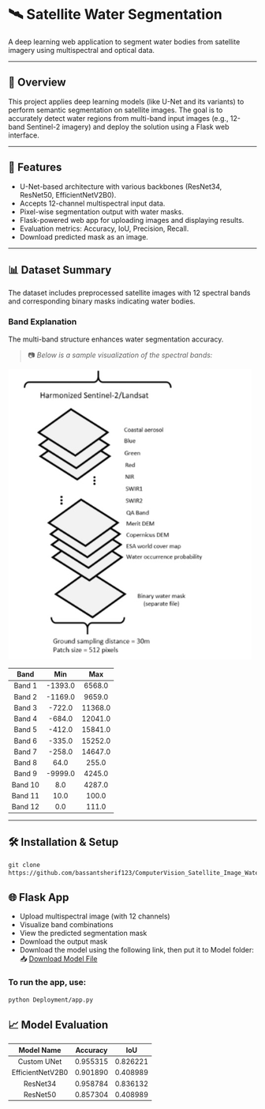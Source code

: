 # 🛰️ Satellite Water Segmentation
A deep learning web application to segment water bodies from satellite imagery using multispectral and optical data.

---

## 🧠 Overview

This project applies deep learning models (like U-Net and its variants) to perform semantic segmentation on satellite images. The goal is to accurately detect water regions from multi-band input images (e.g., 12-band Sentinel-2 imagery) and deploy the solution using a Flask web interface.

---

## 🚀 Features
- U-Net-based architecture with various backbones (ResNet34, ResNet50, EfficientNetV2B0).
- Accepts 12-channel multispectral input data.
- Pixel-wise segmentation output with water masks.
- Flask-powered web app for uploading images and displaying results.
- Evaluation metrics: Accuracy, IoU, Precision, Recall.
- Download predicted mask as an image.

---

## 📊 Dataset Summary

The dataset includes preprocessed satellite images with 12 spectral bands and corresponding binary masks indicating water bodies.

### Band Explanation

The multi-band structure enhances water segmentation accuracy.

> 📷 _Below is a sample visualization of the spectral bands:_

![Bands Explanation](Deployment/static/channels.jpg)

|Band|Min|Max|
|:----:|:---:|:---:|
|Band 1|-1393.0|6568.0|
|Band 2|-1169.0|9659.0|
|Band 3|-722.0|11368.0|
|Band 4|-684.0|12041.0|
|Band 5|-412.0|15841.0|
|Band 6|-335.0|15252.0|
|Band 7|-258.0|14647.0|
|Band 8|64.0|255.0|
|Band 9|-9999.0|4245.0|
|Band 10|8.0|4287.0|
|Band 11|10.0|100.0|
|Band 12|0.0|111.0|

---

## 🛠 Installation & Setup
```
git clone https://github.com/bassantsherif123/ComputerVision_Satellite_Image_Water_Segmentation.git
```
## 🌐 Flask App
- Upload multispectral image (with 12 channels)
- Visualize band combinations
- View the predicted segmentation mask
- Download the output mask
- Download the model using the following link, then put it to Model folder: 📥 [Download Model File](https://drive.google.com/file/d/1DHjVIwiL3VdNSP67QV9zuipDwdiQKeTz/view?usp=sharing)
### To run the app, use:
```
python Deployment/app.py
```
## 📈 Model Evaluation

| Model Name        | Accuracy | IoU  |
|:-----------------:|:--------:|:----:|
| Custom UNet       | 0.955315 | 0.826221 |
| EfficientNetV2B0  | 0.901890 | 0.408989 |
| ResNet34          | 0.958784 | 0.836132 |
| ResNet50          | 0.857304 | 0.408989|